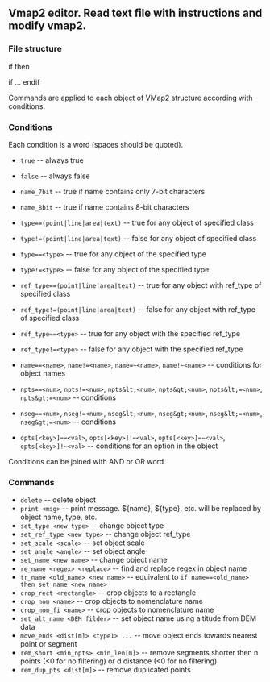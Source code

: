 ## Vmap2 editor. Read text file with instructions and modify vmap2.

### File structure

if <conditions> then <command> <arguments>

if <conditions>
<command> <arguments>
...
endif

Commands are applied to each object of VMap2 structure according with conditions.

### Conditions

Each condition is a word (spaces should be quoted).
* `true` -- always true
* `false` -- always false

* `name_7bit` -- true if name contains only 7-bit characters
* `name_8bit` -- true if name contains 8-bit characters

* `type==(point|line|area|text)` -- true for any object of specified class
* `type!=(point|line|area|text)` -- false for any object of specified class
* `type==<type>` -- true for any object of the specified type
* `type!=<type>` -- false for any object of the specified type

* `ref_type==(point|line|area|text)` -- true for any object with ref_type of specified class
* `ref_type!=(point|line|area|text)` -- false for any object with ref_type of specified class
* `ref_type==<type>` -- true for any object with the specified ref_type
* `ref_type!=<type>` -- false for any object with the specified ref_type

* `name==<name>`, `name!=<name>`, `name=~<name>`, `name!~<name>` -- conditions for object names
* `npts==<num>`, `npts!=<num>`, `npts&lt;<num>`, `npts&gt;<num>`, `npts&lt;=<num>`, `npts&gt;=<num>` -- conditions
* `nseg==<num>`, `nseg!=<num>`, `nseg&lt;<num>`, `nseg&gt;<num>`, `nseg&lt;=<num>`, `nseg&gt;=<num>` -- conditions

* `opts[<key>]==<val>`, `opts[<key>]!=<val>`, `opts[<key>]=~<val>`, `opts[<key>]!~<val>` -- conditions for an option in the object

Conditions can be joined with AND or OR word

### Commands

* `delete` -- delete object
* `print <msg>` -- print message. ${name}, ${type}, etc. will be replaced by object name, type, etc.
* `set_type <new type>` -- change object type
* `set_ref_type <new type>` -- change object ref_type
* `set_scale <scale>` -- set object scale
* `set_angle <angle>` -- set object angle
* `set_name <new name>` -- change object name
* `re_name <regex> <replace>` -- find and replace regex in object name
* `tr_name <old_name> <new name>` -- equivalent to `if name==<old_name> then set_name <new_name>`
* `crop_rect <rectangle>` -- crop objects to a rectangle
* `crop_nom <name>` -- crop objects to nomenclature name
* `crop_nom_fi <name>` -- crop objects to nomenclature name
* `set_alt_name <DEM filder>` -- set object name using altitude from DEM data
* `move_ends <dist[m]> <type1> ...` -- move object ends towards nearest point or segment
* `rem_short <min_npts> <min_len[m]>` -- remove segments shorter then n points (<0 for no filtering) or d distance (<0 for no filtering)
* `rem_dup_pts <dist[m]>` -- remove duplicated points
